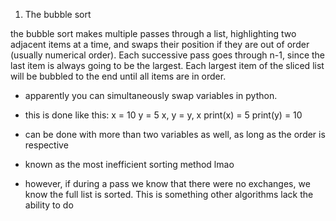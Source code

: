 1. The bubble sort

the bubble sort makes multiple passes through a list, highlighting two adjacent items at a time, and swaps their position if they are out of order (usually numerical order). Each successive pass goes through n-1, since the last item is always going to be the largest. Each largest item of the sliced list will be bubbled to the end until all items are in order.

- apparently you can simultaneously swap variables in python.
 - this is done like this:
 x = 10
 y = 5
 x, y = y, x
 print(x) = 5
 print(y) = 10 
 - can be done with more than two variables as well, as long as the order is respective

- known as the most inefficient sorting method lmao
- however, if during a pass we know that there were no exchanges, we know the full list is sorted. This is something other algorithms lack the ability to do